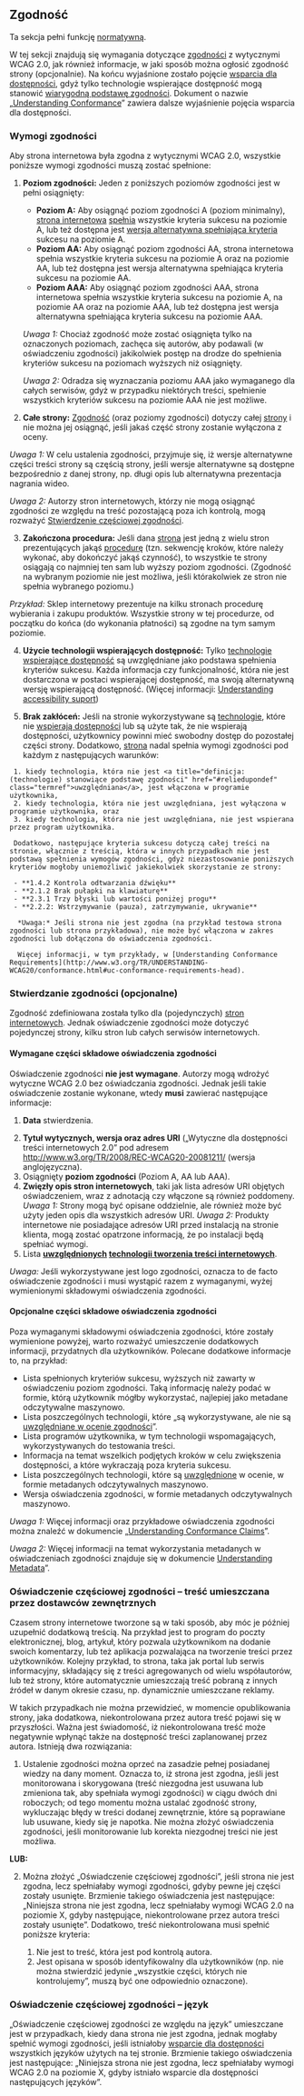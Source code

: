 ## Zgodność
Ta sekcja pełni funkcję <a title="definicja: normatywny" href="#normativedef" class="termref">normatywną</a>.

W tej sekcji znajdują się wymagania dotyczące <a title="definicja: zgodność" href="#conformancedef" class="termref">zgodności</a> z wytycznymi WCAG 2.0, jak również informacje, w jaki sposób można ogłosić zgodność strony (opcjonalnie). Na końcu wyjaśnione zostało pojęcie <a title="definicja: wspierający dostępność" href="#accessibility-supporteddef" class="termref">wsparcia dla 
dostępności</a>, gdyż tylko technologie wspierające dostępność mogą stanowić <a title="definicja: (technologie) stanowiące podstawę zgodności" href="#reliedupondef" class="termref">wiarygodną podstawę zgodności</a>. Dokument o nazwie „[Understanding Conformance](http://www.w3.org/TR/UNDERSTANDING-WCAG20/conformance.html)” zawiera dalsze wyjaśnienie pojęcia wsparcia dla dostępności.

### Wymogi zgodności
Aby strona internetowa była zgodna z wytycznymi WCAG 2.0, wszystkie poniższe wymogi zgodności muszą zostać spełnione:

   1. **Poziom zgodności:** Jeden z poniższych poziomów zgodności jest w pełni osiągnięty:
      - **Poziom A:** Aby osiągnąć poziom zgodności A (poziom minimalny), <a title="definicja: strona internetowa" href="#webpagedef" class="termref">strona internetowa</a> <a title="definicja: spełnienie kryterium sukcesu" href="#satisfiesdef" class="termref">spełnia</a> wszystkie kryteria sukcesu na poziomie A, lub też dostępna jest <a title="definicja: wersja alternatywna zapewniająca zgodność" href="#conforming-alternate-versiondef" class="termref">wersja alternatywna spełniająca kryteria</a> sukcesu na poziomie A.
	  - **Poziom AA:** Aby osiągnąć poziom zgodności AA, strona internetowa spełnia wszystkie kryteria sukcesu na poziomie A oraz na poziomie AA, lub też dostępna jest wersja alternatywna spełniająca kryteria sukcesu na poziomie AA.
	  - **Poziom AAA:** Aby osiągnąć poziom zgodności AAA, strona internetowa spełnia wszystkie kryteria sukcesu na poziomie A, na poziomie AA oraz na poziomie AAA, lub też dostępna jest wersja alternatywna spełniająca kryteria sukcesu na poziomie AAA.

      *Uwaga 1:* Chociaż zgodność może zostać osiągnięta tylko na oznaczonych poziomach, zachęca się autorów, aby podawali (w oświadczeniu zgodności) jakikolwiek postęp na drodze do spełnienia kryteriów sukcesu na poziomach wyższych niż osiągnięty.
	  
	  *Uwaga 2:* Odradza się wyznaczania poziomu AAA jako wymaganego dla całych serwisów, gdyż w przypadku niektórych treści, spełnienie wszystkich kryteriów sukcesu na poziomie AAA nie jest możliwe.
	  
   2. **Całe strony:** <a title="definicja: zgodność" href="#conformancedef" class="termref">Zgodność</a> (oraz poziomy zgodności) dotyczy całej <a title="definicja: strona internetowa" href="#webpagedef" class="termref">strony</a> i nie można jej osiągnąć, jeśli jakaś część strony zostanie wyłączona z oceny.
   
   *Uwaga 1:* W celu ustalenia zgodności, przyjmuje się, iż wersje alternatywne części treści strony są częścią strony, jeśli wersje alternatywne są dostępne bezpośrednio z danej strony, np. długi opis lub alternatywna prezentacja nagrania wideo.
   
   *Uwaga 2:* Autorzy stron internetowych, którzy nie mogą osiągnąć zgodności ze względu na treść pozostającą poza ich kontrolą, mogą rozważyć [Stwierdzenie częściowej zgodności](http://www.w3.org/TR/2008/REC-WCAG20-20081211/#conformance-partial).
   
   3. **Zakończona procedura:** Jeśli dana <a title="definicja: strona internetowa" href="#webpagedef" class="termref">strona</a> jest jedną z wielu stron prezentujących jakąś <a title="definicja: procdura" href="#processdef" class="termref">procedurę</a> (tzn. sekwencję kroków, które należy wykonać, aby dokończyć jakąś czynność), to wszystkie te strony osiągają co najmniej ten sam lub wyższy poziom zgodności. (Zgodność na wybranym poziomie nie jest możliwa, jeśli którakolwiek ze stron nie spełnia wybranego poziomu.)
   
   *Przykład:* Sklep internetowy prezentuje na kilku stronach procedurę wybierania i zakupu produktów. Wszystkie strony w tej procedurze, od początku do końca (do wykonania płatności) są zgodne na tym samym poziomie.

   4. **Użycie technologii wspierających dostępność:**  Tylko <a title="definicja: technologie tworzenia treści internetowych" href="#technologydef" class="termref">technologie</a> <a title="definicja: wspierający dostępność" href="#accessibility-supporteddef" class="termref">wspierające dostępność</a> są uwzględniane jako podstawa spełnienia kryteriów sukcesu. Każda informacja czy funkcjonalność, która nie jest dostarczona w postaci wspierającej dostępność, ma swoją alternatywną wersję wspierającą dostępność. (Więcej informacji: [Understanding accessibility suport](http://www.w3.org/TR/UNDERSTANDING-WCAG20/conformance.html#uc-accessibility-support-head))

   5. **Brak zakłóceń:** Jeśli na stronie wykorzystywane są <a title="definicja: technologie tworzenia treści internetowych" href="#technologydef" class="termref">technologie</a>, które nie <a title="definicja: wspierający dostępność" href="#accessibility-supporteddef" class="termref">wspierają dostępności</a> lub są użyte tak, że nie wspierają dostępności, użytkownicy powinni mieć swobodny dostęp do pozostałej części strony. Dodatkowo, <a title="definicja: strona internetowa" href="#webpagedef" class="termref">strona</a> nadal spełnia wymogi zgodności pod każdym z następujących warunków:

     1. kiedy technologia, która nie jest <a title="definicja: (technologie) stanowiące podstawę zgodności" href="#reliedupondef" class="termref">uwzględniana</a>, jest włączona w programie użytkownika,
     2. kiedy technologia, która nie jest uwzględniana, jest wyłączona w programie użytkownika, oraz
     3. kiedy technologia, która nie jest uwzględniana, nie jest wspierana przez program użytkownika.

     Dodatkowo, następujące kryteria sukcesu dotyczą całej treści na stronie, włącznie z treścią, która w innych przypadkach nie jest podstawą spełnienia wymogów zgodności, gdyż niezastosowanie poniższych kryteriów mogłoby uniemożliwić jakiekolwiek skorzystanie ze strony:

     - **1.4.2 Kontrola odtwarzania dźwięku**
     - **2.1.2 Brak pułapki na klawiaturę**
     - **2.3.1 Trzy błyski lub wartości poniżej progu**
     - **2.2.2: Wstrzymywanie (pauza), zatrzymywanie, ukrywanie**

      *Uwaga:* Jeśli strona nie jest zgodna (na przykład testowa strona zgodności lub strona przykładowa), nie może być włączona w zakres zgodności lub dołączona do oświadczenia zgodności.

      Więcej informacji, w tym przykłady, w [Understanding Conformance Requirements](http://www.w3.org/TR/UNDERSTANDING-WCAG20/conformance.html#uc-conformance-requirements-head).

### Stwierdzanie zgodności (opcjonalne)

Zgodność zdefiniowana została tylko dla (pojedynczych)  <a title="definicja: strona internetowa" href="#webpagedef" class="termref">stron internetowych</a>. Jednak oświadczenie zgodności może dotyczyć pojedynczej strony, kilku stron lub całych serwisów internetowych.

#### Wymagane części składowe oświadczenia zgodności
Oświadczenie zgodności **nie jest wymagane**. Autorzy mogą wdrożyć wytyczne WCAG 2.0 bez oświadczania zgodności. Jednak jeśli takie oświadczenie zostanie wykonane, wtedy **musi** zawierać następujące informacje:

  1. **Data** stwierdzenia.</p>
  2. **Tytuł wytycznych, wersja oraz adres URI** („Wytyczne dla dostępności treści internetowych 2.0” pod adresem http://www.w3.org/TR/2008/REC-WCAG20-20081211/ (wersja anglojęzyczna).
  3. Osiągnięty **poziom zgodności** (Poziom A, AA lub AAA).
  4. **Zwięzły opis stron internetowych**, taki jak lista adresów URI objętych oświadczeniem, wraz z adnotacją czy włączone są również poddomeny.
  *Uwaga 1:* Strony mogą być opisane oddzielnie, ale również może być użyty jeden opis dla wszystkich adresów URI.
  *Uwaga 2:* Produkty internetowe nie posiadające adresów URI przed instalacją na stronie klienta, mogą zostać opatrzone informacją, że po instalacji będą spełniać wymogi.
  5. Lista **<a title="definition: relied upon (technologies that are)" href="#reliedupondef" class="termref">uwzględnionych</a> <a title="definicja: technologie tworzenia treści internetowych" href="#technologydef" class="termref">technologii tworzenia treści internetowych</a>**.

*Uwaga:* Jeśli wykorzystywane jest logo zgodności, oznacza to de facto oświadczenie zgodności i musi wystąpić razem z wymaganymi, wyżej wymienionymi składowymi oświadczenia zgodności.


#### Opcjonalne części składowe oświadczenia zgodności
Poza wymaganymi składowymi oświadczenia zgodności, które zostały wymienione powyżej, warto rozważyć umieszczenie dodatkowych informacji, przydatnych dla użytkowników. Polecane dodatkowe informacje to, na przykład:

- Lista spełnionych kryteriów sukcesu, wyższych niż zawarty w oświadczeniu poziom zgodności. Taką informację należy podać w formie, którą użytkownik mógłby wykorzystać, najlepiej jako metadane odczytywalne maszynowo.
- Lista poszczególnych technologii, które „są wykorzystywane, ale nie są <a title="definicja: (technologie) stanowiące podstawę zgodności" href="#reliedupondef" class="termref">uwzględniane w ocenie zgodności</a>”.
- Lista programów użytkownika, w tym technologii wspomagających, wykorzystywanych do testowania treści.
- Informacja na temat wszelkich podjętych kroków w celu zwiększenia dostępności, a które wykraczają poza kryteria sukcesu.
- Lista poszczególnych technologii, które są <a title="definicja: (technologie)stanowiące podstawę zgodności" href="#reliedupondef" class="termref">uwzględnione</a> w ocenie, w formie metadanych odczytywalnych maszynowo.
- Wersja oświadczenia zgodności, w formie metadanych odczytywalnych maszynowo.


*Uwaga 1:* Więcej informacji oraz przykładowe oświadczenia zgodności można znaleźć w dokumencie „[Understanding Conformance Claims](http://www.w3.org/TR/UNDERSTANDING-WCAG20/conformance.html#uc-conformance-claims-head)”.

*Uwaga 2:* Więcej informacji na temat wykorzystania metadanych w oświadczeniach zgodności znajduje się w dokumencie [Understanding Metadata](http://www.w3.org/TR/UNDERSTANDING-WCAG20/appendixC.html#understanding-metadata)”.

### Oświadczenie częściowej zgodności – treść umieszczana przez dostawców zewnętrznych

Czasem strony internetowe tworzone są w taki sposób, aby móc je później uzupełnić dodatkową treścią. Na przykład jest to program do 
poczty elektronicznej, blog, artykuł, który pozwala użytkownikom na dodanie swoich komentarzy, lub też aplikacja pozwalająca na tworzenie 
treści przez użytkowników. Kolejny przykład, to strona, taka jak portal lub serwis informacyjny, składający się z treści agregowanych od wielu współautorów, lub też strony, które automatycznie umieszczają treść pobraną z innych źródeł w danym okresie czasu, np. dynamicznie 
umieszczane reklamy.

W takich przypadkach nie można przewidzieć, w momencie opublikowania strony, jaka dodatkowa, niekontrolowana przez autora treść
 pojawi się w przyszłości. Ważna jest świadomość, iż niekontrolowana treść może negatywnie wpłynąć także na dostępność treści zaplanowanej przez autora. Istnieją dwa rozwiązania:

1. Ustalenie zgodności można oprzeć na zasadzie pełnej posiadanej wiedzy na dany moment. Oznacza to, iż strona jest zgodna, jeśli jest 
monitorowana i skorygowana (treść niezgodna jest usuwana lub zmieniona tak, aby spełniała wymogi zgodności) w ciągu dwóch dni roboczych; od tego momentu można ustalać zgodność strony, wykluczając błędy w treści dodanej zewnętrznie, które są poprawiane lub usuwane, kiedy się je napotka. Nie można złożyć oświadczenia zgodności, jeśli monitorowanie lub korekta niezgodnej treści nie jest możliwa.

**LUB:**

2. Można złożyć „Oświadczenie częściowej zgodności”, jeśli strona nie jest zgodna, lecz spełniałaby wymogi zgodności, gdyby pewne jej 
części zostały usunięte. Brzmienie takiego oświadczenia jest następujące: „Niniejsza strona nie jest zgodna, lecz spełniałaby wymogi 
WCAG 2.0 na poziomie X, gdyby następujące, niekontrolowane przez autora treści zostały usunięte”. Dodatkowo, treść niekontrolowana musi spełnić poniższe kryteria:
   
   1. Nie jest to treść, która jest pod kontrolą autora.
   2. Jest opisana w sposób identyfikowalny dla użytkowników (np. nie można stwierdzić jedynie „wszystkie części, których nie kontrolujemy”, muszą być one odpowiednio oznaczone).
   
### Oświadczenie częściowej zgodności – język
„Oświadczenie częściowej zgodności ze względu na język” umieszczane jest w przypadkach, kiedy dana strona nie jest zgodna, 
jednak mogłaby spełnić wymogi zgodności, jeśli istniałoby <a title="definicja: wspierający dostępność" href="#accessibility-supporteddef" class="termref">wsparcie dla dostępności</a> wszystkich języków użytych na tej stronie. Brzmienie takiego oświadczenia jest następujące: „Niniejsza strona nie jest zgodna, lecz spełniałaby wymogi WCAG 2.0 na poziomie X, gdyby istniało wsparcie dla dostępności następujących języków”.

